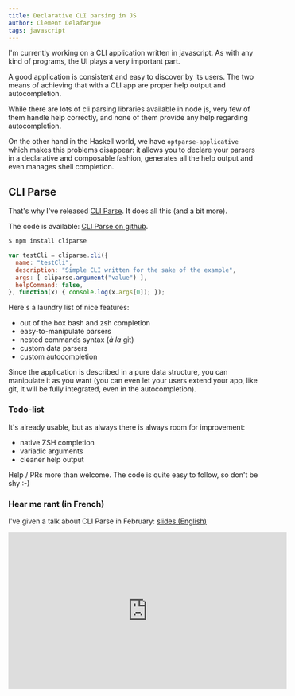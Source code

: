 ```yaml
---
title: Declarative CLI parsing in JS
author: Clement Delafargue
tags: javascript
---
```


I'm currently working on a CLI application written in javascript. As with any
kind of programs, the UI plays a very important part.

A good application is consistent and easy to discover by its users. The two
means of achieving that with a CLI app are proper help output and
autocompletion.

While there are lots of cli parsing libraries available in node js, very few
of them handle help correctly, and none of them provide any help regarding
autocompletion.

On the other hand in the Haskell world, we have `optparse-applicative` which
makes this problems disappear: it allows you to declare your parsers in a
declarative and composable fashion, generates all the help output and even
manages shell completion.

## CLI Parse

That's why I've released [CLI Parse](https://npmjs.com/package/cliparse). It
does all this (and a bit more).

The code is available: [CLI Parse on github](https://github.com/divarvel/cliparse-node).

```bash
$ npm install cliparse
```

```javascript
var testCli = cliparse.cli({
  name: "testCli",
  description: "Simple CLI written for the sake of the example",
  args: [ cliparse.argument("value") ],
  helpCommand: false,
}, function(x) { console.log(x.args[0]); });
```

Here's a laundry list of nice features:

 - out of the box bash and zsh completion
 - easy-to-manipulate parsers
 - nested commands syntax (*à la* git)
 - custom data parsers
 - custom autocompletion

Since the application is described in a pure data structure, you can
manipulate it as you want (you can even let your users extend your app, like
git, it will be fully integrated, even in the autocompletion).

### Todo-list

It's already usable, but as always there is always room for improvement:

 - native ZSH completion
 - variadic arguments
 - cleaner help output

Help / PRs more than welcome. The code is quite easy to follow, so don't be
shy :-)

### Hear me rant (in French)

I've given a talk about CLI Parse in February: [slides (English)](http://clementd-files.cellar-c1.clvrcld.net/blog/cli-parse-ht.html)

<iframe width="560" height="315" src="https://www.youtube.com/embed/QHbMMNkw2Mk" frameborder="0" allowfullscreen></iframe>


